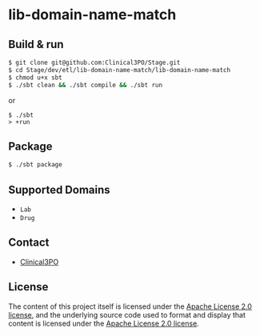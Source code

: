 # lib-domain-name-match #

## Build & run ##

```sh
$ git clone git@github.com:Clinical3PO/Stage.git
$ cd Stage/dev/etl/lib-domain-name-match/lib-domain-name-match
$ chmod u+x sbt
$ ./sbt clean && ./sbt compile && ./sbt run
```
or
```
$ ./sbt
> +run
```

## Package ##

```sh
$ ./sbt package
```

## Supported Domains ##

* `Lab`
* `Drug`


## Contact ##

- [Clinical3PO](http://www.clinical3po.org)

## License

The content of this project itself is licensed under the [Apache License 2.0 license](http://www.apache.org/licenses/LICENSE-2.0), and the underlying source code used to format and display that content is licensed under the [Apache License 2.0 license](http://www.apache.org/licenses/LICENSE-2.0).

